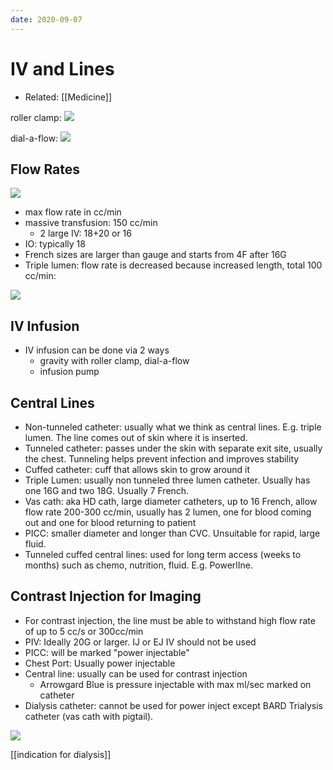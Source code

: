 ```yaml
---
date: 2020-09-07
---
```


# IV and Lines

- Related: [[Medicine]]

roller clamp:
![](https://photos.thisispiggy.com/file/wikiFiles/20201216223146.png)

dial-a-flow:
![](https://photos.thisispiggy.com/file/wikiFiles/20201216223208.png)

## Flow Rates

![](https://photos.thisispiggy.com/file/wikiFiles/20201216222242.png)

- max flow rate in cc/min
- massive transfusion: 150 cc/min
	- 2 large IV: 18+20 or 16
- IO: typically 18
- French sizes are larger than gauge and starts from 4F after 16G
- Triple lumen: flow rate is decreased because increased length, total 100 cc/min:

![](https://photos.thisispiggy.com/file/wikiFiles/20201216222510.png)

## IV Infusion

- IV infusion can be done via 2 ways
	- gravity with roller clamp, dial-a-flow
	- infusion pump

## Central Lines

- Non-tunneled catheter: usually what we think as central lines. E.g. triple lumen. The line comes out of skin where it is inserted.
- Tunneled catheter: passes under the skin with separate exit site, usually the chest. Tunneling helps prevent infection and improves stability
- Cuffed catheter: cuff that allows skin to grow around it
- Triple Lumen: usually non tunneled three lumen catheter. Usually has one 16G and two 18G. Usually 7 French.
- Vas cath: aka HD cath, large diameter catheters, up to 16 French, allow flow rate 200-300 cc/min, usually has 2 lumen, one for blood coming out and one for blood returning to patient
- PICC: smaller diameter and longer than CVC. Unsuitable for rapid, large fluid.
- Tunneled cuffed central lines: used for long term access (weeks to months) such as chemo, nutrition, fluid. E.g. PowerlIne.

## Contrast Injection for Imaging

- For contrast injection, the line must be able to withstand high flow rate of up to 5 cc/s or 300cc/min
- PIV: Ideally 20G or larger. IJ or EJ IV should not be used
- PICC: will be marked "power injectable"
- Chest Port: Usually power injectable
- Central line: usually can be used for contrast injection
	- Arrowgard Blue is pressure injectable with max ml/sec marked on catheter
- Dialysis catheter: cannot be used for power inject except BARD Trialysis catheter (vas cath with pigtail).

![](https://photos.thisispiggy.com/file/wikiFiles/20201216232721.png)

[[indication for dialysis]]
